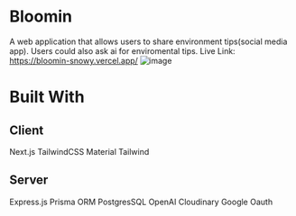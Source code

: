 # Bloomin
A web application that allows users to share environment tips(social media app). Users could also ask ai for enviromental tips. 
Live Link: https://bloomin-snowy.vercel.app/
![image](https://github.com/luismolinuevo/Bloomin/assets/89353175/eea7e303-8f02-460d-8231-8cdc901455c1)

# Built With
## Client
Next.js
TailwindCSS
Material Tailwind

## Server
Express.js
Prisma ORM
PostgresSQL
OpenAI
Cloudinary
Google Oauth





